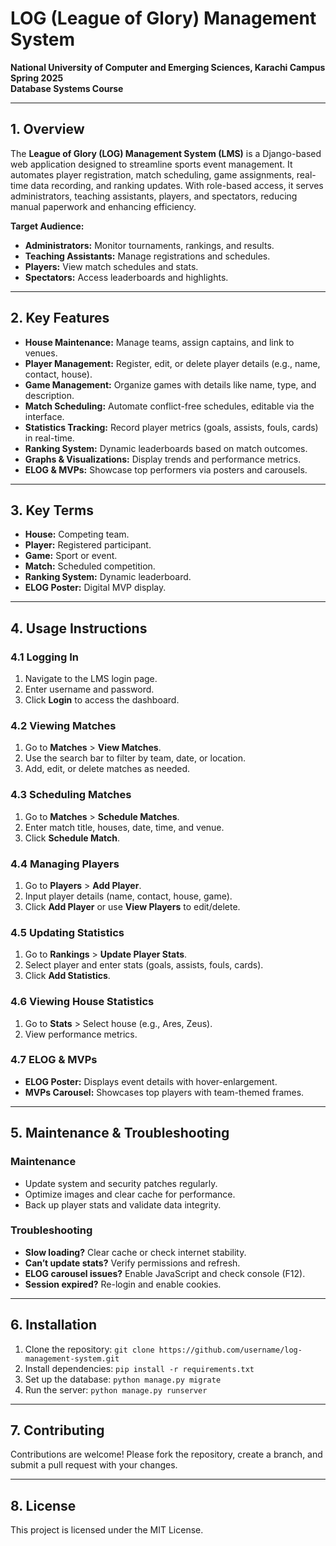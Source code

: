 # LOG (League of Glory) Management System

**National University of Computer and Emerging Sciences, Karachi Campus**  
**Spring 2025**  
**Database Systems Course**  

---

## 1. Overview
The **League of Glory (LOG) Management System (LMS)** is a Django-based web application designed to streamline sports event management. It automates player registration, match scheduling, game assignments, real-time data recording, and ranking updates. With role-based access, it serves administrators, teaching assistants, players, and spectators, reducing manual paperwork and enhancing efficiency.

**Target Audience:**
- **Administrators:** Monitor tournaments, rankings, and results.
- **Teaching Assistants:** Manage registrations and schedules.
- **Players:** View match schedules and stats.
- **Spectators:** Access leaderboards and highlights.


---

## 2. Key Features
- **House Maintenance:** Manage teams, assign captains, and link to venues.
- **Player Management:** Register, edit, or delete player details (e.g., name, contact, house).
- **Game Management:** Organize games with details like name, type, and description.
- **Match Scheduling:** Automate conflict-free schedules, editable via the interface.
- **Statistics Tracking:** Record player metrics (goals, assists, fouls, cards) in real-time.
- **Ranking System:** Dynamic leaderboards based on match outcomes.
- **Graphs & Visualizations:** Display trends and performance metrics.
- **ELOG & MVPs:** Showcase top performers via posters and carousels.


---

## 3. Key Terms
- **House:** Competing team.
- **Player:** Registered participant.
- **Game:** Sport or event.
- **Match:** Scheduled competition.
- **Ranking System:** Dynamic leaderboard.
- **ELOG Poster:** Digital MVP display.

---

## 4. Usage Instructions

### 4.1 Logging In
1. Navigate to the LMS login page.
2. Enter username and password.
3. Click **Login** to access the dashboard.


### 4.2 Viewing Matches
1. Go to **Matches** > **View Matches**.
2. Use the search bar to filter by team, date, or location.
3. Add, edit, or delete matches as needed.

### 4.3 Scheduling Matches
1. Go to **Matches** > **Schedule Matches**.
2. Enter match title, houses, date, time, and venue.
3. Click **Schedule Match**.

### 4.4 Managing Players
1. Go to **Players** > **Add Player**.
2. Input player details (name, contact, house, game).
3. Click **Add Player** or use **View Players** to edit/delete.


### 4.5 Updating Statistics
1. Go to **Rankings** > **Update Player Stats**.
2. Select player and enter stats (goals, assists, fouls, cards).
3. Click **Add Statistics**.

### 4.6 Viewing House Statistics
1. Go to **Stats** > Select house (e.g., Ares, Zeus).
2. View performance metrics.


### 4.7 ELOG & MVPs
- **ELOG Poster:** Displays event details with hover-enlargement.
- **MVPs Carousel:** Showcases top players with team-themed frames.


---

## 5. Maintenance & Troubleshooting

### Maintenance
- Update system and security patches regularly.
- Optimize images and clear cache for performance.
- Back up player stats and validate data integrity.

### Troubleshooting
- **Slow loading?** Clear cache or check internet stability.
- **Can’t update stats?** Verify permissions and refresh.
- **ELOG carousel issues?** Enable JavaScript and check console (F12).
- **Session expired?** Re-login and enable cookies.

---

## 6. Installation
1. Clone the repository: `git clone https://github.com/username/log-management-system.git`
2. Install dependencies: `pip install -r requirements.txt`
3. Set up the database: `python manage.py migrate`
4. Run the server: `python manage.py runserver`

---

## 7. Contributing
Contributions are welcome! Please fork the repository, create a branch, and submit a pull request with your changes.

---

## 8. License
This project is licensed under the MIT License.
